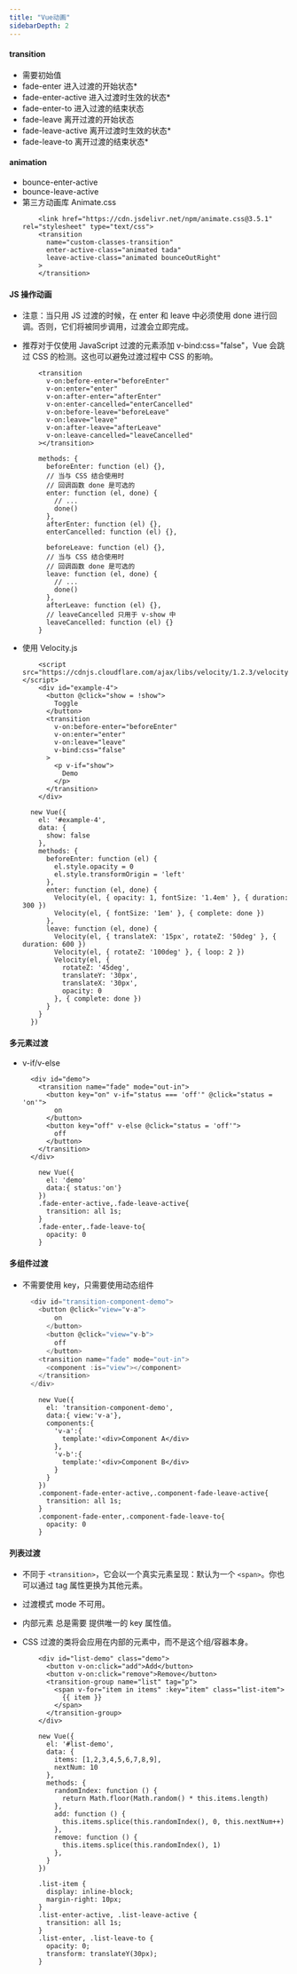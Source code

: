 ```yaml
---
title: "Vue动画"
sidebarDepth: 2
---
```


#### transition

- 需要初始值
- fade-enter 进入过渡的开始状态\*
- fade-enter-active 进入过渡时生效的状态\*
- fade-enter-to 进入过渡的结束状态
- fade-leave 离开过渡的开始状态
- fade-leave-active 离开过渡时生效的状态\*
- fade-leave-to 离开过渡的结束状态\*

#### animation

- bounce-enter-active
- bounce-leave-active
- 第三方动画库 Animate.css
  ```
      <link href="https://cdn.jsdelivr.net/npm/animate.css@3.5.1" rel="stylesheet" type="text/css">
      <transition
        name="custom-classes-transition"
        enter-active-class="animated tada"
        leave-active-class="animated bounceOutRight"
      >
      </transition>
  ```

#### JS 操作动画

- 注意：当只用 JS 过渡的时候，在 enter 和 leave 中必须使用 done 进行回调。否则，它们将被同步调用，过渡会立即完成。

* 推荐对于仅使用 JavaScript 过渡的元素添加 v-bind:css="false"，Vue 会跳过 CSS 的检测。这也可以避免过渡过程中 CSS 的影响。

  ```
      <transition
        v-on:before-enter="beforeEnter"
        v-on:enter="enter"
        v-on:after-enter="afterEnter"
        v-on:enter-cancelled="enterCancelled"
        v-on:before-leave="beforeLeave"
        v-on:leave="leave"
        v-on:after-leave="afterLeave"
        v-on:leave-cancelled="leaveCancelled"
      ></transition>
  ```

  ```
      methods: {
        beforeEnter: function (el) {},
        // 当与 CSS 结合使用时
        // 回调函数 done 是可选的
        enter: function (el, done) {
          // ...
          done()
        },
        afterEnter: function (el) {},
        enterCancelled: function (el) {},

        beforeLeave: function (el) {},
        // 当与 CSS 结合使用时
        // 回调函数 done 是可选的
        leave: function (el, done) {
          // ...
          done()
        },
        afterLeave: function (el) {},
        // leaveCancelled 只用于 v-show 中
        leaveCancelled: function (el) {}
      }
  ```

* 使用 Velocity.js
  ```
      <script src="https://cdnjs.cloudflare.com/ajax/libs/velocity/1.2.3/velocity.min.js"></script>
      <div id="example-4">
        <button @click="show = !show">
          Toggle
        </button>
        <transition
          v-on:before-enter="beforeEnter"
          v-on:enter="enter"
          v-on:leave="leave"
          v-bind:css="false"
        >
          <p v-if="show">
            Demo
          </p>
        </transition>
      </div>
  ```
  ```
    new Vue({
      el: '#example-4',
      data: {
        show: false
      },
      methods: {
        beforeEnter: function (el) {
          el.style.opacity = 0
          el.style.transformOrigin = 'left'
        },
        enter: function (el, done) {
          Velocity(el, { opacity: 1, fontSize: '1.4em' }, { duration: 300 })
          Velocity(el, { fontSize: '1em' }, { complete: done })
        },
        leave: function (el, done) {
          Velocity(el, { translateX: '15px', rotateZ: '50deg' }, { duration: 600 })
          Velocity(el, { rotateZ: '100deg' }, { loop: 2 })
          Velocity(el, {
            rotateZ: '45deg',
            translateY: '30px',
            translateX: '30px',
            opacity: 0
          }, { complete: done })
        }
      }
    })
  ```

#### 多元素过渡

- v-if/v-else

  ```
    <div id="demo">
      <transition name="fade" mode="out-in">
        <button key="on" v-if="status === 'off'" @click="status = 'on'">
          on
        </button>
        <button key="off" v-else @click="status = 'off'">
          off
        </button>
      </transition>
    </div>
  ```

  ```
      new Vue({
        el: 'demo'
        data:{ status:'on'}
      })
      .fade-enter-active,.fade-leave-active{
        transition: all 1s;
      }
      .fade-enter,.fade-leave-to{
        opacity: 0
      }
  ```

#### 多组件过渡

- 不需要使用 key，只需要使用动态组件

  ```js
    <div id="transition-component-demo">
      <button @click="view="v-a">
          on
        </button>
        <button @click="view="v-b">
          off
        </button>
      <transition name="fade" mode="out-in">
        <component :is="view"></component>
      </transition>
    </div>
  ```

  ```
      new Vue({
        el: 'transition-component-demo',
        data:{ view:'v-a'},
        components:{
          'v-a':{
            template:'<div>Component A</div>
          },
          'v-b':{
            template:'<div>Component B</div>
          }
        }
      })
      .component-fade-enter-active,.component-fade-leave-active{
        transition: all 1s;
      }
      .component-fade-enter,.component-fade-leave-to{
        opacity: 0
      }
  ```

#### 列表过渡

- 不同于 `<transition>`，它会以一个真实元素呈现：默认为一个 `<span>`。你也可以通过 tag 属性更换为其他元素。

* 过渡模式 mode 不可用。
* 内部元素 总是需要 提供唯一的 key 属性值。
* CSS 过渡的类将会应用在内部的元素中，而不是这个组/容器本身。

  ```
      <div id="list-demo" class="demo">
        <button v-on:click="add">Add</button>
        <button v-on:click="remove">Remove</button>
        <transition-group name="list" tag="p">
          <span v-for="item in items" :key="item" class="list-item">
            {{ item }}
          </span>
        </transition-group>
      </div>
  ```

  ```
      new Vue({
        el: '#list-demo',
        data: {
          items: [1,2,3,4,5,6,7,8,9],
          nextNum: 10
        },
        methods: {
          randomIndex: function () {
            return Math.floor(Math.random() * this.items.length)
          },
          add: function () {
            this.items.splice(this.randomIndex(), 0, this.nextNum++)
          },
          remove: function () {
            this.items.splice(this.randomIndex(), 1)
          },
        }
      })
  ```

  ```
      .list-item {
        display: inline-block;
        margin-right: 10px;
      }
      .list-enter-active, .list-leave-active {
        transition: all 1s;
      }
      .list-enter, .list-leave-to {
        opacity: 0;
        transform: translateY(30px);
      }
  ```
